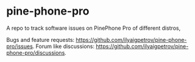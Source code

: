 # pine-phone-pro
A repo to track software issues on PinePhone Pro of different distros,

Bugs and feature requests: https://github.com/ilyaigpetrov/pine-phone-pro/issues.
Forum like discussions: https://github.com/ilyaigpetrov/pine-phone-pro/discussions.
